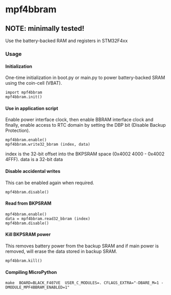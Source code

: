 # mpf4bbram
## NOTE: minimally tested!
Use the battery-backed RAM and registers in STM32F4xx

### Usage

#### Initialization
One-time initialization in boot.py or main.py to power battery-backed SRAM using the coin-cell (VBAT).
```
import mpf4bbram
mpf4bbram.init()
```
#### Use in application script
Enable power interface clock, then enable BBRAM interface clock
and finally, enable access to RTC domain by setting the DBP bit
(Disable Backup Protection).
```
mpf4bbram.enable()
mpf4bbram.write32_bbram (index, data)
```
index is the 32-bit offset into the  BKPSRAM space (0x4002 4000 - 0x4002 4FFF).
data is a 32-bit data

#### Disable accidental writes
This can be enabled again when required.
```
mpf4bbram.disable()
```

#### Read from BKPSRAM
```
mpf4bbram.enable()
data = mpf4bbram.read32_bbram (index)
mpf4bbram.disable()
```

#### Kill BKPSRAM power
This removes battery power from the backup SRAM and if main power
is removed, will erase the data stored in backup SRAM.
```
mpf4bbram.kill()
```
#### Compiling MicroPython
```
make  BOARD=BLACK_F407VE  USER_C_MODULES=. CFLAGS_EXTRA="-DBARE_M=1 -DMODULE_MPF4BBRAM_ENABLED=1"
```
